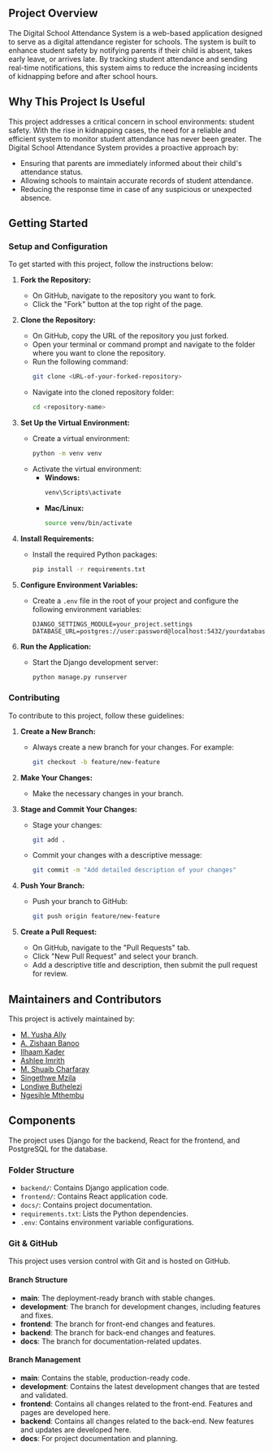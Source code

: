 ## Project Overview
The Digital School Attendance System is a web-based application designed to serve as a digital attendance register for schools. The system is built to enhance student safety by notifying parents if their child is absent, takes early leave, or arrives late. By tracking student attendance and sending real-time notifications, this system aims to reduce the increasing incidents of kidnapping before and after school hours.

## Why This Project Is Useful
This project addresses a critical concern in school environments: student safety. With the rise in kidnapping cases, the need for a reliable and efficient system to monitor student attendance has never been greater. The Digital School Attendance System provides a proactive approach by:
- Ensuring that parents are immediately informed about their child's attendance status.
- Allowing schools to maintain accurate records of student attendance.
- Reducing the response time in case of any suspicious or unexpected absence.

## Getting Started

### Setup and Configuration

To get started with this project, follow the instructions below:

1. **Fork the Repository:**
   - On GitHub, navigate to the repository you want to fork.
   - Click the "Fork" button at the top right of the page.

2. **Clone the Repository:**
   - On GitHub, copy the URL of the repository you just forked.
   - Open your terminal or command prompt and navigate to the folder where you want to clone the repository.
   - Run the following command:
     ```bash
     git clone <URL-of-your-forked-repository>
     ```
   - Navigate into the cloned repository folder:
     ```bash
     cd <repository-name>
     ```

3. **Set Up the Virtual Environment:**
   - Create a virtual environment:
     ```bash
     python -m venv venv
     ```
   - Activate the virtual environment:
     - **Windows:**
       ```bash
       venv\Scripts\activate
       ```
     - **Mac/Linux:**
       ```bash
       source venv/bin/activate
       ```

4. **Install Requirements:**
   - Install the required Python packages:
     ```bash
     pip install -r requirements.txt
     ```

5. **Configure Environment Variables:**
   - Create a `.env` file in the root of your project and configure the following environment variables:
     ```env
     DJANGO_SETTINGS_MODULE=your_project.settings
     DATABASE_URL=postgres://user:password@localhost:5432/yourdatabase
     ```

6. **Run the Application:**
   - Start the Django development server:
     ```bash
     python manage.py runserver
     ```

### Contributing

To contribute to this project, follow these guidelines:

1. **Create a New Branch:**
   - Always create a new branch for your changes. For example:
     ```bash
     git checkout -b feature/new-feature
     ```

2. **Make Your Changes:**
   - Make the necessary changes in your branch.

3. **Stage and Commit Your Changes:**
   - Stage your changes:
     ```bash
     git add .
     ```
   - Commit your changes with a descriptive message:
     ```bash
     git commit -m "Add detailed description of your changes"
     ```

4. **Push Your Branch:**
   - Push your branch to GitHub:
     ```bash
     git push origin feature/new-feature
     ```

5. **Create a Pull Request:**
   - On GitHub, navigate to the "Pull Requests" tab.
   - Click "New Pull Request" and select your branch.
   - Add a descriptive title and description, then submit the pull request for review.

## Maintainers and Contributors
This project is actively maintained by:

- [M. Yusha Ally](https://github.com/Yusha2849)
- [A. Zishaan Banoo](https://github.com/azb5499)
- [Ilhaam Kader](https://github.com/ilhaamkader)
- [Ashlee Imrith](https://github.com/Ashlee001)
- [M. Shuaib Charfaray](https://github.com/)
- [Singethwe Mzila](https://github.com/)
- [Londiwe Buthelezi](https://github.com/)
- [Ngesihle Mthembu](https://github.com/)

## Components

The project uses Django for the backend, React for the frontend, and PostgreSQL for the database. 

### Folder Structure

- `backend/`: Contains Django application code.
- `frontend/`: Contains React application code.
- `docs/`: Contains project documentation.
- `requirements.txt`: Lists the Python dependencies.
- `.env`: Contains environment variable configurations.

### Git & GitHub

This project uses version control with Git and is hosted on GitHub. 

#### Branch Structure

- **main**: The deployment-ready branch with stable changes.
- **development**: The branch for development changes, including features and fixes.
- **frontend**: The branch for front-end changes and features.
- **backend**: The branch for back-end changes and features.
- **docs**: The branch for documentation-related updates.

#### Branch Management

- **main**: Contains the stable, production-ready code.
- **development**: Contains the latest development changes that are tested and validated.
- **frontend**: Contains all changes related to the front-end. Features and pages are developed here.
- **backend**: Contains all changes related to the back-end. New features and updates are developed here.
- **docs**: For project documentation and planning.

